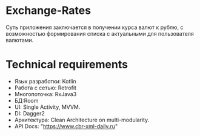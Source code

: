 # Exchange-Rates
Суть приложения заключается в получении курса валют к рублю, с возможностью формирования списка с актуальными для пользователя валютами. 
# Technical requirements
- Язык разработки: Kotlin
- Работа с сетью: Retrofit
- Многопоточка: RxJava3
- БД:Room
- UI: Single Activity, MVVM.
- DI: Dagger2
- Архитектура: Clean Architecture on multi-modularity.
- API Docs: "https://www.cbr-xml-daily.ru"
